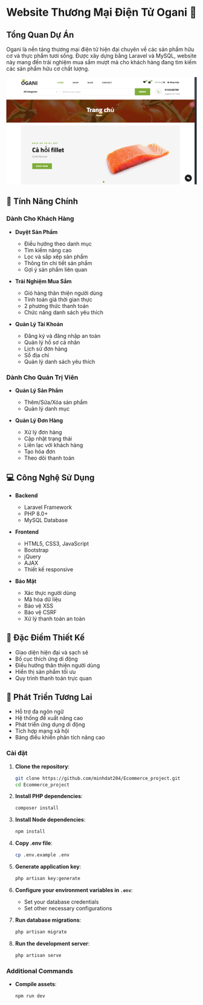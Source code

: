 # Website Thương Mại Điện Tử Ogani 🛒

## Tổng Quan Dự Án
Ogani là nền tảng thương mại điện tử hiện đại chuyên về các sản phẩm hữu cơ và thực phẩm tươi sống. Được xây dựng bằng Laravel và MySQL, website này mang đến trải nghiệm mua sắm mượt mà cho khách hàng đang tìm kiếm các sản phẩm hữu cơ chất lượng.

![Demo của ứng dụng](demo.png)

## 🎯 Tính Năng Chính

### Dành Cho Khách Hàng
- **Duyệt Sản Phẩm**
  - Điều hướng theo danh mục
  - Tìm kiếm nâng cao
  - Lọc và sắp xếp sản phẩm
  - Thông tin chi tiết sản phẩm
  - Gợi ý sản phẩm liên quan

- **Trải Nghiệm Mua Sắm**
  - Giỏ hàng thân thiện người dùng
  - Tính toán giá thời gian thực
  - 2 phương thức thanh toán
  - Chức năng danh sách yêu thích

- **Quản Lý Tài Khoản**
  - Đăng ký và đăng nhập an toàn
  - Quản lý hồ sơ cá nhân
  - Lịch sử đơn hàng
  - Sổ địa chỉ
  - Quản lý danh sách yêu thích

### Dành Cho Quản Trị Viên
- **Quản Lý Sản Phẩm**
  - Thêm/Sửa/Xóa sản phẩm
  - Quản lý danh mục

- **Quản Lý Đơn Hàng**
  - Xử lý đơn hàng
  - Cập nhật trạng thái
  - Liên lạc với khách hàng
  - Tạo hóa đơn
  - Theo dõi thanh toán

## 💻 Công Nghệ Sử Dụng
- **Backend**
  - Laravel Framework
  - PHP 8.0+
  - MySQL Database

- **Frontend**
  - HTML5, CSS3, JavaScript
  - Bootstrap
  - jQuery
  - AJAX
  - Thiết kế responsive

- **Bảo Mật**
  - Xác thực người dùng
  - Mã hóa dữ liệu
  - Bảo vệ XSS
  - Bảo vệ CSRF
  - Xử lý thanh toán an toàn

## 🎨 Đặc Điểm Thiết Kế
- Giao diện hiện đại và sạch sẽ
- Bố cục thích ứng di động
- Điều hướng thân thiện người dùng
- Hiển thị sản phẩm tối ưu
- Quy trình thanh toán trực quan

## 🚀 Phát Triển Tương Lai
- Hỗ trợ đa ngôn ngữ
- Hệ thống đề xuất nâng cao
- Phát triển ứng dụng di động
- Tích hợp mạng xã hội
- Bảng điều khiển phân tích nâng cao

### Cài đặt

1. **Clone the repository**:
    ```bash
    git clone https://github.com/minhdat204/Ecommerce_project.git
    cd Ecommerce_project
    ```

2. **Install PHP dependencies**:
    ```bash
    composer install
    ```

3. **Install Node dependencies**:
    ```bash
    npm install
    ```

4. **Copy .env file**:
    ```bash
    cp .env.example .env
    ```

5. **Generate application key**:
    ```bash
    php artisan key:generate
    ```

6. **Configure your environment variables in `.env`**:
    - Set your database credentials
    - Set other necessary configurations

7. **Run database migrations**:
    ```bash
    php artisan migrate
    ```

8. **Run the development server**:
    ```bash
    php artisan serve
    ```

### Additional Commands
- **Compile assets**:
    ```bash
    npm run dev
    ```
